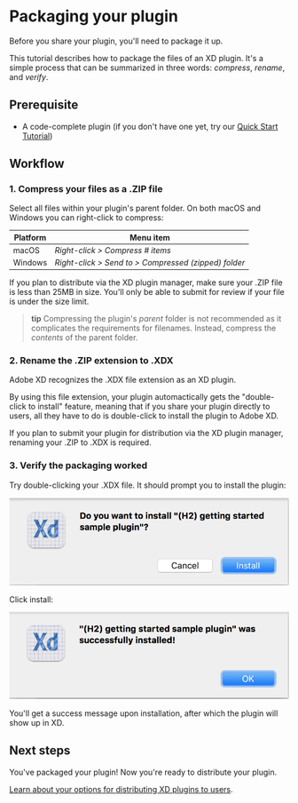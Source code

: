 # Packaging your plugin

Before you share your plugin, you'll need to package it up.

This tutorial describes how to package the files of an XD plugin. It's a simple process that can be summarized in three words: _compress_, _rename_, and _verify_.


## Prerequisite
- A code-complete plugin (if you don't have one yet, try our [Quick Start Tutorial](/tutorials/quick-start))


## Workflow

### 1. Compress your files as a .ZIP file

Select all files within your plugin's parent folder. On both macOS and Windows you can right-click to compress:

| Platform      | Menu item          |
| ------------- | -------------      |
| macOS         | _Right-click > Compress # items_ |
| Windows       | _Right-click > Send to > Compressed (zipped) folder_ |

If you plan to distribute via the XD plugin manager, make sure your .ZIP file is less than 25MB in size. You'll only be able to submit for review if your file is under the size limit.

> **tip**
> Compressing the plugin's _parent_ folder is not recommended as it complicates the requirements for filenames. Instead, compress the _contents_ of the parent folder.


### 2. Rename the .ZIP extension to .XDX

Adobe XD recognizes the .XDX file extension as an XD plugin.

By using this file extension, your plugin automactically gets the "double-click to install" feature, meaning that if you share your plugin directly to users, all they have to do is double-click to install the plugin to Adobe XD.

If you plan to submit your plugin for distribution via the XD plugin manager, renaming your .ZIP to .XDX is required.


### 3. Verify the packaging worked

Try double-clicking your .XDX file. It should prompt you to install the plugin:

![XD package install prompt](/../images/install.png)


Click install:

![XD package install success](/../images/installed.png)


You'll get a success message upon installation, after which the plugin will show up in XD.


## Next steps

You've packaged your plugin! Now you're ready to distribute your plugin.

[Learn about your options for distributing XD plugins to users](/distribution/options.html).